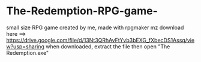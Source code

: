 # The-Redemption-RPG-game-
small size RPG game created by me, made with rpgmaker mz
 download here ==> https://drive.google.com/file/d/13Nt3QRhAvFtYvb3bEXG_fXbecDS1Assq/view?usp=sharing
 when downloaded, extract the file then open "The Redemption.exe"
